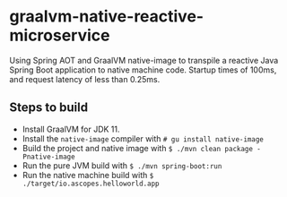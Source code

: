 # graalvm-native-reactive-microservice
Using Spring AOT and GraalVM native-image to transpile a reactive Java Spring Boot application to native machine code. Startup times of 100ms, and request latency of less than 0.25ms.

## Steps to build

- Install GraalVM for JDK 11.
- Install the `native-image` compiler with `# gu install native-image`
- Build the project and native image with `$ ./mvn clean package -Pnative-image`
- Run the pure JVM build with `$ ./mvn spring-boot:run`
- Run the native machine build with `$ ./target/io.ascopes.helloworld.app`
